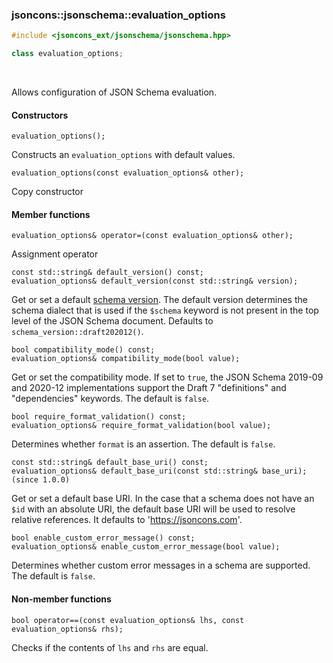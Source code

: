 ### jsoncons::jsonschema::evaluation_options

```cpp
#include <jsoncons_ext/jsonschema/jsonschema.hpp>

class evaluation_options;
```

<br>

Allows configuration of JSON Schema evaluation.

#### Constructors

    evaluation_options();
Constructs an `evaluation_options` with default values. 

    evaluation_options(const evaluation_options& other);
Copy constructor

#### Member functions

    evaluation_options& operator=(const evaluation_options& other);
Assignment operator

    const std::string& default_version() const;
    evaluation_options& default_version(const std::string& version); 
Get or set a default [schema version](schema_version.md). The default
version determines the schema dialect that is used if the `$schema` 
keyword is not present in the top level of the JSON Schema document. 
Defaults to `schema_version::draft202012()`.

    bool compatibility_mode() const;
    evaluation_options& compatibility_mode(bool value); 
Get or set the compatibility mode. If set to `true`, the JSON Schema 2019-09
and 2020-12 implementations support the Draft 7 "definitions" and 
"dependencies" keywords. The default is `false`. 

    bool require_format_validation() const;
    evaluation_options& require_format_validation(bool value); 
Determines whether `format` is an assertion. The default is `false`. 

    const std::string& default_base_uri() const;
    evaluation_options& default_base_uri(const std::string& base_uri);         (since 1.0.0) 
Get or set a default base URI. In the case that a schema does not have 
an `$id` with an absolute URI, the default base URI will be used to resolve
relative references. It defaults to 'https://jsoncons.com'.

    bool enable_custom_error_message() const;
    evaluation_options& enable_custom_error_message(bool value); 
Determines whether custom error messages in a schema are supported. The default is `false`. 

#### Non-member functions

    bool operator==(const evaluation_options& lhs, const evaluation_options& rhs);
Checks if the contents of `lhs` and `rhs` are equal.


